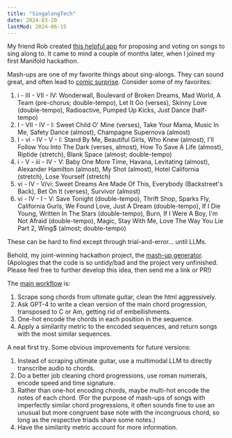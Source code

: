 ```yaml
---
title: "SingalongTech"
date: 2024-03-20
lastMod: 2024-06-15
---
```


My friend Rob created [this helpful app](https://521.glitch.me/) for proposing and voting on songs to sing along to. It came to mind a couple of months later, when I joined my first Manifold hackathon.

Mash-ups are one of my favorite things about sing-alongs. They can sound great, and often lead to [comic surprise](https://en.wikipedia.org/wiki/Theories_of_humor#Incongruity_theory). Consider some of my favorites:

1. i - III - VII - IV: Wonderwall, Boulevard of Broken Dreams, Mad World, A Team (pre-chorus; double-tempo), Let It Go (verses), Skinny Love (double-tempo), Radioactive, Pumped Up Kicks, Just Dance (half-tempo)
2. I - VII - IV - I: Sweet Child O' Mine (verses), Take Your Mama, Music In Me, Safety Dance (almost), Champagne Supernova (almost)
3. I - vi - IV - V - I: Stand By Me, Beautiful Girls, Who Knew (almost), I'll Follow You Into The Dark (verses, almost), How To Save A Life (almost), Riptide (stretch), Blank Space (almost; double-tempo)
4. i - V - iii - IV - V: Baby One More Time, Havana, Levitating (almost), Alexander Hamilton (almost), My Shot (almost), Hotel California (stretch), Lose Yourself (stretch)
5. vi - IV - V/vi: Sweet Dreams Are Made Of This, Everybody (Backstreet's Back), Bet On It (verses), Survivor (almost)
6. vi - IV - I - V: Save Tonight (double-tempo), Thrift Shop, Sparks Fly, California Gurls, We Found Love, Just A Dream (double-tempo), If I Die Young, Written In The Stars (double-tempo), Burn, If I Were A Boy, I'm Not Afraid (double-tempo), Magic, Stay With Me, Love The Way You Lie Part 2, Wing$ (almost; double-tempo)

These can be hard to find except through trial-and-error... until LLMs.

Behold, my joint-winning hackathon project, the [mash-up generator](https://github.com/joel-becker/mashup-generator). (Apologies that the code is so untidy/bad and the project very unfinished. Please feel free to further develop this idea, then send me a link or PR!)

The [main workflow](https://github.com/joel-becker/mashup-generator/blob/main/test.py) is:

1. Scrape song chords from ultimate guitar, clean the html aggressively.
2. Ask GPT-4 to write a clean version of the main chord progression, transposed to C or Am, getting rid of embellishments.
3. One-hot encode the chords in each position in the sequence.
4. Apply a similarity metric to the encoded sequences, and return songs with the most similar sequences.

A neat first try. Some obvious improvements for future versions:

1. Instead of scraping ultimate guitar, use a multimodal LLM to directly transcribe audio to chords.
2. Do a better job cleaning chord progressions, use roman numerals, encode speed and time signature.
3. Rather than one-hot encoding chords, maybe multi-hot encode the notes of each chord. (For the purpose of mash-ups of songs with imperfectly similar chord progressions, it often sounds fine to use an unusual but more congruent base note with the incongruous chord, so long as the respective triads share some notes.)
4. Have the similarity metric account for more information.